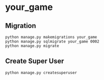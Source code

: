 # your_game


## Migration
```commandline
python manage.py makemigrations your_game
python manage.py sqlmigrate your_game 0002
python manage.py migrate
```

## Create Super User
```commandline
python manage.py createsuperuser
```